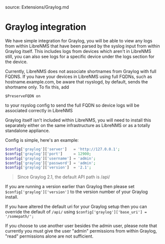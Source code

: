 source: Extensions/Graylog.md
# Graylog integration

We have simple integration for Graylog, you will be able to view any logs from within LibreNMS that have been parsed by the syslog input from within
Graylog itself. This includes logs from devices which aren't in LibreNMS still, you can also see logs for a specific device under the logs section
for the device.

Currently, LibreNMS does not associate shortnames from Graylog with full FQDNS. If you have your devices in LibreNMS using full FQDNs, such as hostname.example.com, be aware that rsyslogd, by default, sends the shortname only. To fix this, add

`$PreserveFQDN on`

to your rsyslog config to send the full FQDN so device logs will be associated correctly in LibreNMS

Graylog itself isn't included within LibreNMS, you will need to install this separately either on the same infrastructure as LibreNMS or as a totally
standalone appliance.

Config is simple, here's an example:

```php
$config['graylog']['server']   = 'http://127.0.0.1';
$config['graylog']['port']     = 12900;
$config['graylog']['username'] = 'admin';
$config['graylog']['password'] = 'admin';
$config['graylog']['version']  = '2.1';
```

> Since Graylog 2.1, the default API path is /api/

If you are running a version earlier than Graylog then please set `$config['graylog']['version']` to the version 
number of your Graylog install.

If you have altered the default uri for your Graylog setup then you can override the default of `/api/` using 
`$config['graylog']['base_uri'] = '/somepath/';`

If you choose to use another user besides the admin user, please note that currently you must give the user "admin" permissions from within Graylog, "read" permissions alone are not sufficient.


